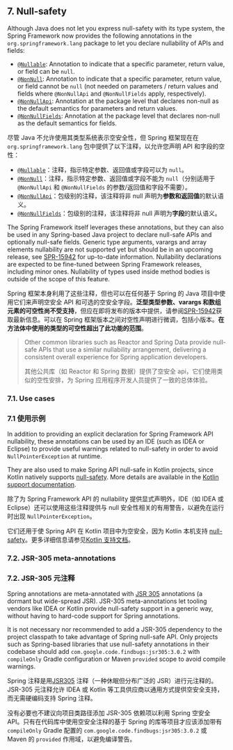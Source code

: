 ## 7. Null-safety

Although Java does not let you express null-safety with its type system, the Spring Framework now provides the following annotations in the `org.springframework.lang` package to let you declare nullability of APIs and fields:

- [`@Nullable`](https://docs.spring.io/spring-framework/docs/5.3.13/javadoc-api/org/springframework/lang/Nullable.html): Annotation to indicate that a specific parameter, return value, or field can be `null`.
- [`@NonNull`](https://docs.spring.io/spring-framework/docs/5.3.13/javadoc-api/org/springframework/lang/NonNull.html): Annotation to indicate that a specific parameter, return value, or field cannot be `null` (not needed on parameters / return values and fields where `@NonNullApi` and `@NonNullFields` apply, respectively).
- [`@NonNullApi`](https://docs.spring.io/spring-framework/docs/5.3.13/javadoc-api/org/springframework/lang/NonNullApi.html): Annotation at the package level that declares non-null as the default semantics for parameters and return values.
- [`@NonNullFields`](https://docs.spring.io/spring-framework/docs/5.3.13/javadoc-api/org/springframework/lang/NonNullFields.html): Annotation at the package level that declares non-null as the default semantics for fields.

尽管 Java 不允许使用其类型系统表示空安全性，但 Spring 框架现在在 `org.springframework.lang` 包中提供了以下注释，以允许您声明 API 和字段的空性：

- [`@Nullable`](https://docs.spring.io/spring-framework/docs/5.3.13/javadoc-api/org/springframework/lang/Nullable.html)：注释，指示特定参数、返回值或字段可以为 `null`。
- [`@NonNull`](https://docs.spring.io/spring-framework/docs/5.3.13/javadoc-api/org/springframework/lang/NonNull.html)：注释，指示特定参数、返回值或字段不能为 `null`（分别适用于 `@NonNullApi` 和 `@NonNullFields` 的参数/返回值和字段不需要）。
- [`@NonNullApi`](https://docs.spring.io/spring-framework/docs/5.3.13/javadoc-api/org/springframework/lang/NonNullApi.html)：包级别的注释，该注释将非 null 声明为**参数和返回值**的默认语义。
- [`@NonNullFields`](https://docs.spring.io/spring-framework/docs/5.3.13/javadoc-api/org/springframework/lang/NonNullFields.html)：包级别的注释，该注释将非 null 声明为**字段**的默认语义。

The Spring Framework itself leverages these annotations, but they can also be used in any Spring-based Java project to declare null-safe APIs and optionally null-safe fields. Generic type arguments, varargs and array elements nullability are not supported yet but should be in an upcoming release, see [SPR-15942](https://jira.spring.io/browse/SPR-15942) for up-to-date information. Nullability declarations are expected to be fine-tuned between Spring Framework releases, including minor ones. Nullability of types used inside method bodies is outside of the scope of this feature.

Spring 框架本身利用了这些注释，但也可以在任何基于 Spring 的 Java 项目中使用它们来声明空安全 API 和可选的空安全字段。**泛型类型参数、varargs 和数组元素的可空性尚不受支持**，但应在即将发布的版本中提供，请参阅[SPR-15942](https://jira.spring.io/browse/SPR-15942)获取最新信息。可以在 Spring 框架版本之间对空性声明进行微调，包括小版本。**在方法体中使用的类型的可空性超出了此功能的范围**。

> Other common libraries such as Reactor and Spring Data provide null-safe APIs that use a similar nullability arrangement, delivering a consistent overall experience for Spring application developers.
>
> 其他公共库（如 Reactor 和 Spring 数据）提供了空安全 api，它们使用类似的空性安排，为 Spring 应用程序开发人员提供了一致的总体体验。

### 7.1. Use cases

### 7.1 使用示例

In addition to providing an explicit declaration for Spring Framework API nullability, these annotations can be used by an IDE (such as IDEA or Eclipse) to provide useful warnings related to null-safety in order to avoid `NullPointerException` at runtime.

They are also used to make Spring API null-safe in Kotlin projects, since Kotlin natively supports [null-safety](https://kotlinlang.org/docs/reference/null-safety.html). More details are available in the [Kotlin support documentation](https://docs.spring.io/spring-framework/docs/current/reference/html/languages.html#kotlin-null-safety).

除了为 Spring Framework API 的 nullability 提供显式声明外，IDE（如 IDEA 或 Eclipse）还可以使用这些注释提供与 null 安全性相关的有用警告，以避免在运行时出现 `NullPointerException`。

它们还用于使 Spring API 在 Kotlin 项目中为空安全，因为 Kotlin 本机支持 [null-safety](https://kotlinlang.org/docs/reference/null-safety.html)。更多详细信息请参见[Kotlin 支持文档](https://docs.spring.io/spring-framework/docs/current/reference/html/languages.html#kotlin-null-safety)。

### 7.2. JSR-305 meta-annotations

### 7.2. JSR-305 元注释

Spring annotations are meta-annotated with [JSR 305](https://jcp.org/en/jsr/detail?id=305) annotations (a dormant but wide-spread JSR). JSR-305 meta-annotations let tooling vendors like IDEA or Kotlin provide null-safety support in a generic way, without having to hard-code support for Spring annotations.

It is not necessary nor recommended to add a JSR-305 dependency to the project classpath to take advantage of Spring null-safe API. Only projects such as Spring-based libraries that use null-safety annotations in their codebase should add `com.google.code.findbugs:jsr305:3.0.2` with `compileOnly` Gradle configuration or Maven `provided` scope to avoid compile warnings.

Spring 注释是用[JSR305](https://jcp.org/en/jsr/detail?id=305) 注释（一种休眠但分布广泛的 JSR）进行元注释的。JSR-305 元注释允许 IDEA 或 Kotlin 等工具供应商以通用方式提供空安全支持，而无需硬编码支持 Spring 注释。

没有必要也不建议向项目类路径添加 JSR-305 依赖项以利用 Spring 空安全 API。只有在代码库中使用空安全注释的基于 Spring 的库等项目才应该添加带有 `compileOnly` Gradle 配置的 `com.google.code.findbugs:jsr305:3.0.2` 或 Maven 的 `provided` 作用域，以避免编译警告。
